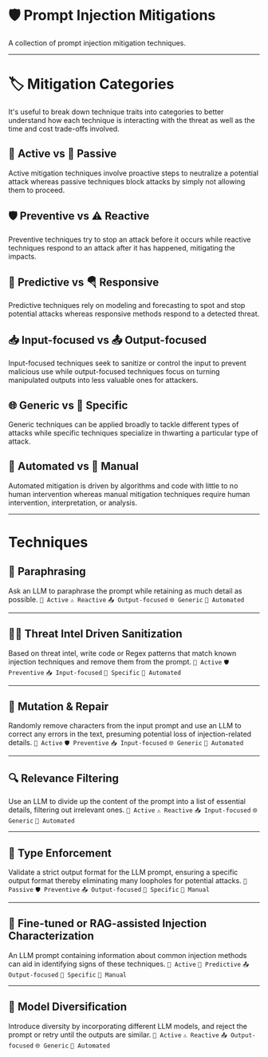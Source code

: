 # 🛡️ Prompt Injection Mitigations
A collection of prompt injection mitigation techniques.

---

# 🏷️ Mitigation Categories
It's useful to break down technique traits into categories to better understand how each technique is interacting with the threat as well as the time and cost trade-offs involved.

## 🔁 Active vs 🚦 Passive
Active mitigation techniques involve proactive steps to neutralize a potential attack whereas passive techniques block attacks by simply not allowing them to proceed.

## 🛡️ Preventive vs ⚠️ Reactive
Preventive techniques try to stop an attack before it occurs while reactive techniques respond to an attack after it has happened, mitigating the impacts.

## 🧠 Predictive vs 🪂 Responsive
Predictive techniques rely on modeling and forecasting to spot and stop potential attacks whereas responsive methods respond to a detected threat.

## 📥 Input-focused vs 📤 Output-focused
Input-focused techniques seek to sanitize or control the input to prevent malicious use while output-focused techniques focus on turning manipulated outputs into less valuable ones for attackers.

## 🌐 Generic vs 🔬 Specific
Generic techniques can be applied broadly to tackle different types of attacks while specific techniques specialize in thwarting a particular type of attack.

## 🤖 Automated vs 👥 Manual
Automated mitigation is driven by algorithms and code with little to no human intervention whereas manual mitigation techniques require human intervention, interpretation, or analysis.

---

# Techniques

## 💬 Paraphrasing
Ask an LLM to paraphrase the prompt while retaining as much detail as possible. 
`🔁 Active` `⚠️ Reactive` `📤 Output-focused` `🌐 Generic` `🤖 Automated`

---

## 🕵️‍♂️ Threat Intel Driven Sanitization
Based on threat intel, write code or Regex patterns that match known injection techniques and remove them from the prompt.
`🔁 Active` `🛡️ Preventive` `📥 Input-focused` `🔬 Specific` `🤖 Automated`

---

## 🧬 Mutation & Repair
Randomly remove characters from the input prompt and use an LLM to correct any errors in the text, presuming potential loss of injection-related details.
`🔁 Active` `🛡️ Preventive` `📥 Input-focused` `🌐 Generic` `🤖 Automated`

---

## 🔍 Relevance Filtering
Use an LLM to divide up the content of the prompt into a list of essential details, filtering out irrelevant ones. 
`🔁 Active` `⚠️ Reactive` `📥 Input-focused` `🌐 Generic` `🤖 Automated`

---

## 🚧 Type Enforcement
Validate a strict output format for the LLM prompt, ensuring a specific output format thereby eliminating many loopholes for potential attacks. 
`🚦 Passive` `🛡️ Preventive` `📤 Output-focused` `🔬 Specific` `👥 Manual`

---

## 🎯 Fine-tuned or RAG-assisted Injection Characterization
An LLM prompt containing information about common injection methods can aid in identifying signs of these techniques. 
`🔁 Active` `🧠 Predictive` `📤 Output-focused` `🔬 Specific` `👥 Manual`

---

## 🌈 Model Diversification
Introduce diversity by incorporating different LLM models, and reject the prompt or retry until the outputs are similar. 
`🔁 Active` `⚠️ Reactive` `📤 Output-focused` `🌐 Generic` `🤖 Automated`
